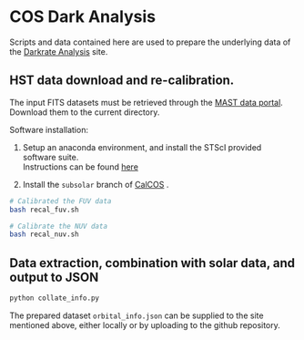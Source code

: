 # COS Dark Analysis

Scripts and data contained here are used to prepare the underlying data of the
[Darkrate Analysis](https://justincely.github.io/hstcos_darkrates/) site.

## HST data download and re-calibration.

The input FITS datasets must be retrieved through the
[MAST data portal](https://archive.stsci.edu/hst/search.php).  Download them to
the current directory.  

Software installation:
1. Setup an anaconda environment, and install the STScI provided software suite.  
  Instructions can be found [here](http://astroconda.readthedocs.io/en/latest/)

2. Install the `subsolar` branch of [CalCOS](https://github.com/justincely/calcos/tree/subsolar) .

```bash
# Calibrated the FUV data
bash recal_fuv.sh

# Calibrate the NUV data
bash recal_nuv.sh
```

## Data extraction, combination with solar data, and output to JSON

```bash
python collate_info.py
```

The prepared dataset `orbital_info.json` can be supplied to the site mentioned
above, either locally or by uploading to the github repository.

